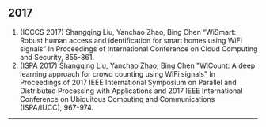 2017
---
1. (ICCCS 2017) Shangqing Liu, Yanchao Zhao, Bing Chen “WiSmart: Robust human access and identification for smart homes using WiFi signals” In Proceedings of International Conference on Cloud Computing and Security, 855-861.
2. (ISPA 2017) Shangqing Liu, Yanchao Zhao, Bing Chen "WiCount: A deep learning approach for crowd counting using WiFi signals" In Proceedings of 2017 IEEE International Symposium on Parallel and Distributed Processing with Applications and 2017 IEEE International Conference on Ubiquitous Computing and Communications (ISPA/IUCC), 967-974.
---